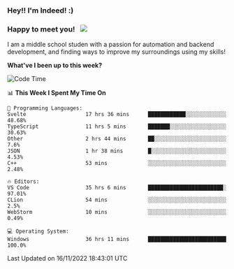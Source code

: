 ### Hey!! I'm Indeed! :) 

### Happy to meet you! &nbsp; ![](https://visitor-badge.glitch.me/badge?page_id=Indeedornot.Indeedornot)

I am a middle school studen with a passion for automation and backend development, and finding ways to improve my surroundings using my skills!

**What've I been up to this week?** 

<!--START_SECTION:waka-->
![Code Time](http://img.shields.io/badge/Code%20Time-629%20hrs%2038%20mins-blue)

📊 **This Week I Spent My Time On** 

```text
💬 Programming Languages: 
Svelte                   17 hrs 36 mins      ████████████░░░░░░░░░░░░░   48.68% 
TypeScript               11 hrs 5 mins       ███████░░░░░░░░░░░░░░░░░░   30.63% 
Other                    2 hrs 44 mins       ██░░░░░░░░░░░░░░░░░░░░░░░   7.6% 
JSON                     1 hr 38 mins        █░░░░░░░░░░░░░░░░░░░░░░░░   4.53% 
C++                      53 mins             ░░░░░░░░░░░░░░░░░░░░░░░░░   2.48%

🔥 Editors: 
VS Code                  35 hrs 6 mins       ████████████████████████░   97.01% 
CLion                    54 mins             ░░░░░░░░░░░░░░░░░░░░░░░░░   2.5% 
WebStorm                 10 mins             ░░░░░░░░░░░░░░░░░░░░░░░░░   0.49%

💻 Operating System: 
Windows                  36 hrs 11 mins      █████████████████████████   100.0%

```


 Last Updated on 16/11/2022 18:43:01 UTC
<!--END_SECTION:waka-->

